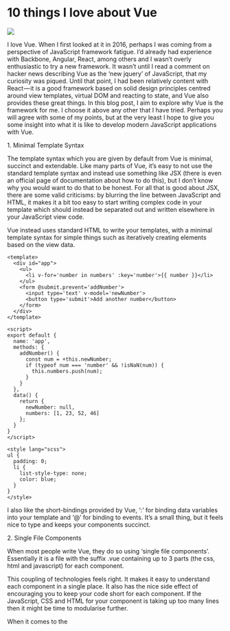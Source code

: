 10 things I love about Vue
============================================================

![](https://cdn-images-1.medium.com/max/1600/1*X4ipeKVYzmY2M3UPYgUYuA.png)

I love Vue. When I first looked at it in 2016, perhaps I was coming from a perspective of JavaScript framework fatigue. I’d already had experience with Backbone, Angular, React, among others and I wasn’t overly enthusiastic to try a new framework. It wasn’t until I read a comment on hacker news describing Vue as the ‘new jquery’ of JavaScript, that my curiosity was piqued. Until that point, I had been relatively content with React — it is a good framework based on solid design principles centred around view templates, virtual DOM and reacting to state, and Vue also provides these great things. In this blog post, I aim to explore why Vue is the framework for me. I choose it above any other that I have tried. Perhaps you will agree with some of my points, but at the very least I hope to give you some insight into what it is like to develop modern JavaScript applications with Vue.

1\. Minimal Template Syntax

The template syntax which you are given by default from Vue is minimal, succinct and extendable. Like many parts of Vue, it’s easy to not use the standard template syntax and instead use something like JSX (there is even an official page of documentation about how to do this), but I don’t know why you would want to do that to be honest. For all that is good about JSX, there are some valid criticisms: by blurring the line between JavaScript and HTML, it makes it a bit too easy to start writing complex code in your template which should instead be separated out and written elsewhere in your JavaScript view code.

Vue instead uses standard HTML to write your templates, with a minimal template syntax for simple things such as iteratively creating elements based on the view data.

```
<template>
  <div id="app">
    <ul>
      <li v-for='number in numbers' :key='number'>{{ number }}</li>
    </ul>
    <form @submit.prevent='addNumber'>
      <input type='text' v-model='newNumber'>
      <button type='submit'>Add another number</button>
    </form>
  </div>
</template>

<script>
export default {
  name: 'app',
  methods: {
    addNumber() {
      const num = +this.newNumber;
      if (typeof num === 'number' && !isNaN(num)) {
        this.numbers.push(num);
      }
    }
  },
  data() {
    return {
      newNumber: null,
      numbers: [1, 23, 52, 46]
    };
  }
}
</script>

<style lang="scss">
ul {
  padding: 0;
  li {
    list-style-type: none;
    color: blue;
  }
}
</style>
```


I also like the short-bindings provided by Vue, ‘:’ for binding data variables into your template and ‘@’ for binding to events. It’s a small thing, but it feels nice to type and keeps your components succinct.

2\. Single File Components

When most people write Vue, they do so using ‘single file components’. Essentially it is a file with the suffix .vue containing up to 3 parts (the css, html and javascript) for each component.

This coupling of technologies feels right. It makes it easy to understand each component in a single place. It also has the nice side effect of encouraging you to keep your code short for each component. If the JavaScript, CSS and HTML for your component is taking up too many lines then it might be time to modularise further.

When it comes to the <style> tag of a Vue component, we can add the ‘scoped’ attribute. This will fully encapsulate the styling to this component. Meaning if we had a .name CSS selector defined in this component, it won’t apply that style in any other component. I much prefer this approach of styling view components to the approaches of writing CSS in JS which seems popular in other leading frameworks.

Another very nice thing about single file components is that they are actually valid HTML5 files. <template>, <script>, <style> are all part of the official w3c specification. This means that many tools you use as part of your development process (such as linters) can work out of the box or with minimal adaptation.

3\. Vue as the new jQuery

Really these two libraries are not similar and are doing different things. Let me provide you with a terrible analogy that I am actually quite fond of to describe the relationship of Vue and jQuery: The Beatles and Led Zeppelin. The Beatles need no introduction, they were the biggest group of the 1960s and were supremely influential. It gets harder to pin the accolade of ‘biggest group of the 1970s’ but sometimes that goes to Led Zeppelin. You could say that the musical relationship between the Beatles and Led Zeppelin is tenuous and their music is distinctively different, but there is some prior art and influence to accept. Maybe 2010s JavaScript world is like the 1970s music world and as Vue gets more radio plays, it will only attract more fans.

Some of the philosophy that made jQuery so great is also present in Vue: a really easy learning curve but with all the power you need to build great web applications based on modern web standards. At its core, Vue is really just a wrapper around JavaScript objects.

4\. Easily extensible

As mentioned, Vue uses standard HTML, JS and CSS to build its components as a default, but it is really easy to plug in other technologies. If we want to use pug instead of HTML or typescript instead of JS or sass instead of CSS, it’s just a matter of installing the relevant node modules and adding an attribute to the relevant section of our single file component. You could even mix and match components within a project — e.g. some components using HTML and others using pug — although I’m not sure doing this is the best practice.

5\. Virtual DOM

The virtual DOM is used in many frameworks these days and it is great. It means the framework can work out what has changed in our state and then efficiently apply DOM updates, minimizing re-rendering and optimising the performance of our application. Everyone and their mother has a Virtual DOM these days, so whilst it’s not something unique, it’s still very cool.

6\. Vuex is great

For most applications, managing state becomes a tricky issue which using a view library alone can not solve. Vue’s solution to this is the vuex library. It’s easy to setup and integrates very well with vue. Those familiar with redux will be at home here, but I find that the integration between vue and vuex is neater and more minimal than that of react and redux. Soon-to-be-standard JavaScript provides the object spread operator which allows us to merge in state or functions to manipulate state from vuex into the components that need it.

7\. Vue CLI

The CLI provided by Vue is really great and makes it easy to get started with a webpack project with Vue. Single file components support, babel, linting, testing and a sensible project structure can all be created with a single command in your terminal.

There is one thing, however I miss from the CLI and that is the ‘vue build’.

```
try this: `echo '<template><h1>Hello World!</h1></template>' > Hello.vue && vue build Hello.vue -o`
```

It looked so simple to build and run components and test them in the browser. Unfortunately this command was later removed from vue, instead the recommendation is to now use poi. Poi is basically a wrapper around webpack, but I don’t think it quite gets to the same point of simplicity as the quoted tweet.

8\. Re-rendering optimizations worked out for you

In Vue, you don’t have to manually state which parts of the DOM should be re-rendered. I never was a fan of the management on react components, such as ‘shouldComponentUpdate’ in order to stop the whole DOM tree re-rendering. Vue is smart about this.

9\. Easy to get help

Vue has reached a critical mass of developers using the framework to build a wide variety of applications. The documentation is very good. Should you need further help, there are multiple channels available with many active users: stackoverflow, discord, twitter etc. — this should give you some more confidence in building an application over some other frameworks with less users.

10\. Not maintained by a single corporation

I think it’s a good thing for an open source library to not have the voting rights of its direction steered too much by a single corporation. Issues such as the react licensing issue (now resolved) are not something Vue has had to deal with.

In summary, I think Vue is an excellent choice for whatever JavaScript project you might be starting next. The available ecosystem is larger than I covered in this blog post. For a more full-stack offering you could look at Nuxt.js. And if you want some re-usable styled components you could look at something like Vuetify. Vue has been one of the fastest growing frameworks of 2017 and I predict the growth is not going to slow down for 2018\. If you have a spare 30 minutes, why not dip your toes in and see what Vue has to offer for yourself?

P.S. — The documentation gives you a great comparison to other frameworks here: [https://vuejs.org/v2/guide/comparison.html][1]

--------------------------------------------------------------------------------

via: https://medium.com/@dalaidunc/10-things-i-love-about-vue-505886ddaff2

作者：[Duncan Grant ][a]
译者：[译者ID](https://github.com/译者ID)
校对：[校对者ID](https://github.com/校对者ID)

本文由 [LCTT](https://github.com/LCTT/TranslateProject) 原创编译，[Linux中国](https://linux.cn/) 荣誉推出

[a]:https://medium.com/@dalaidunc
[1]:https://vuejs.org/v2/guide/comparison.html